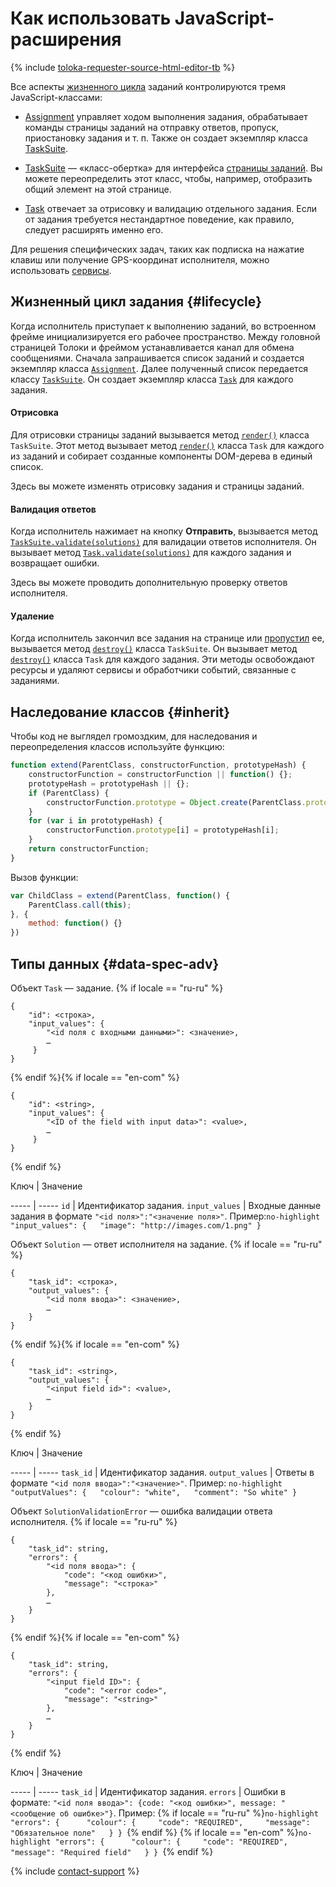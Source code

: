 # Как использовать JavaScript-расширения

{% include [toloka-requester-source-html-editor-tb](../_includes/toloka-requester-source/id-toloka-requester-source/html-editor-tb.md) %}


Все аспекты [жизненного цикла](#lifecycle) заданий контролируются тремя JavaScript-классами:

- [Assignment](js/assignment.md) управляет ходом выполнения задания, обрабатывает команды страницы заданий на отправку ответов, пропуск, приостановку задания и т. п. Также он создает экземпляр класса [TaskSuite](js/tasksuite.md).

- [TaskSuite](js/tasksuite.md) — «класс-обертка» для интерфейса [страницы заданий](../../glossary.md#task-page). Вы можете переопределить этот класс, чтобы, например, отобразить общий элемент на этой странице.

- [Task](js/task.md) отвечает за отрисовку и валидацию отдельного задания. Если от задания требуется нестандартное поведение, как правило, следует расширять именно его.


Для решения специфических задач, таких как подписка на нажатие клавиш или получение GPS-координат исполнителя, можно использовать [сервисы](js/services.md).


## Жизненный цикл задания {#lifecycle}

Когда исполнитель приступает к выполнению заданий, во встроенном фрейме инициализируется его рабочее пространство. Между головной страницей Толоки и фреймом устанавливается канал для обмена сообщениями. Сначала запрашивается список заданий и создается экземпляр класса [`Assignment`](js/assignment.md). Далее полученный список передается классу [`TaskSuite`](js/tasksuite.md). Он создает экземпляр класса [`Task`](js/task.md) для каждого задания.

#### Отрисовка

Для отрисовки страницы заданий вызывается метод [`render()`](js/tasksuite.md#render) класса `TaskSuite`. Этот метод вызывает метод [`render()`](js/task.md#render) класса `Task` для каждого из заданий и собирает созданные компоненты DOM-дерева в единый список.

Здесь вы можете изменять отрисовку задания и страницы заданий.

#### Валидация ответов

Когда исполнитель нажимает на кнопку **Отправить**, вызывается метод [`TaskSuite.validate(solutions)`](js/tasksuite.md#validate) для валидации ответов исполнителя. Он вызывает метод [`Task.validate(solutions)`](js/task.md#validate) для каждого задания и возвращает ошибки.

Здесь вы можете проводить дополнительную проверку ответов исполнителя.

#### Удаление

Когда исполнитель закончил все задания на странице или [пропустил](pool_statistic-pool.md#skipped-tasks) ее, вызывается метод [`destroy()`](js/tasksuite.md#destroy) класса `TaskSuite`. Он вызывает метод [`destroy()`](js/task.md#destroy) класса `Task` для каждого задания. Эти методы освобождают ресурсы и удаляют сервисы и обработчики событий, связанные с заданиями.


## Наследование классов {#inherit}

Чтобы код не выглядел громоздким, для наследования и переопределения классов используйте функцию:

```javascript
function extend(ParentClass, constructorFunction, prototypeHash) {
    constructorFunction = constructorFunction || function() {};
    prototypeHash = prototypeHash || {};
    if (ParentClass) {
        constructorFunction.prototype = Object.create(ParentClass.prototype);
    }
    for (var i in prototypeHash) {
        constructorFunction.prototype[i] = prototypeHash[i];
    }
    return constructorFunction;
}
```

Вызов функции:

```javascript
var ChildClass = extend(ParentClass, function() {
    ParentClass.call(this);
}, {
    method: function() {}
})
```


## Типы данных {#data-spec-adv}

Объект `Task` — задание.
 {% if locale == "ru-ru" %}
```no-highlight
{
    "id": <строка>,
    "input_values": {
        "<id поля с входными данными>": <значение>,
        …
     }
}
```
{% endif %}{% if locale == "en-com" %}
```no-highlight
{
    "id": <string>,
    "input_values": {
        "<ID of the field with input data>": <value>,
        …
     }
}
```
{% endif %}

Ключ
 |
Значение

----- | -----
`id` | Идентификатор задания.
`input_values` | Входные данные задания в формате `"<id поля>":"<значение поля>"`. Пример:```no-highlight "input_values": {   "image": "http://images.com/1.png" } ```


Объект `Solution` — ответ исполнителя на задание.
 {% if locale == "ru-ru" %}
```no-highlight
{
    "task_id": <строка>,
    "output_values": {
        "<id поля ввода>": <значение>,
        …
    }
}
```
{% endif %}{% if locale == "en-com" %}
```no-highlight
{
    "task_id": <string>,
    "output_values": {
        "<input field id>": <value>,
        …
    }
}
```
{% endif %}

Ключ
 |
Значение

----- | -----
`task_id` | Идентификатор задания.
`output_values` | Ответы в формате `"<id поля ввода>":"<значение>"`. Пример: ```no-highlight "outputValues": {   "colour": "white",   "comment": "So white" } ```


Объект `SolutionValidationError` — ошибка валидации ответа исполнителя.
 {% if locale == "ru-ru" %}
```no-highlight
{
    "task_id": string,
    "errors": {
        "<id поля ввода>": {
            "code": "<код ошибки>",
            "message": "<строка>"
        },
        …
    }
}
```
{% endif %}{% if locale == "en-com" %}
```no-highlight
{
    "task_id": string,
    "errors": {
        "<input field ID>": {
            "code": "<error code>",
            "message": "<string>"
        },
        …
    }
}
```
{% endif %}

Ключ
 |
Значение

----- | -----
`task_id` | Идентификатор задания.
`errors` | Ошибки в формате: `"<id поля ввода>": {code: "<код ошибки>", message: "<сообщение об ошибке>"}`. Пример: {% if locale == "ru-ru" %}```no-highlight "errors": {      "colour": {     "code": "REQUIRED",     "message": "Обязательное поле"   } } ```{% endif %} {% if locale == "en-com" %}```no-highlight "errors": {      "colour": {     "code": "REQUIRED",     "message": "Required field"   } } ```{% endif %}

{% include [contact-support](../_includes/contact-support-help.md) %}